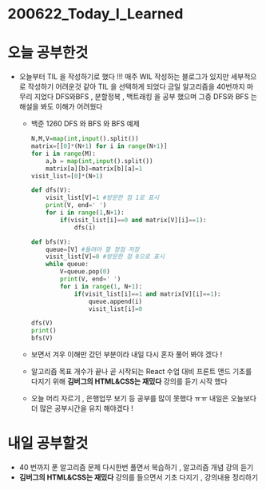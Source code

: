 # 200622_Today_I_Learned

# 오늘 공부한것
* 오늘부터 TIL 을 작성하기로 했다 !!! 매주 WIL 작성하는 블로그가 있지만 세부적으로 작성하기 어려운것 같아 TIL 을 선택하게 되었다 금일 알고리즘을 40번까지 마무리 지었다 DFS와BFS , 분할정복 , 백트래킹 을 공부 했으며 그중 DFS와 BFS 는 해설을 봐도 이해가 어려웠다 
  * 백준 1260 DFS 와 BFS 와 BFS 예제
    ```python
    N,M,V=map(int,input().split())
    matrix=[[0]*(N+1) for i in range(N+1)]
    for i in range(M):
        a,b = map(int,input().split())
        matrix[a][b]=matrix[b][a]=1
    visit_list=[0]*(N+1)

    def dfs(V):
        visit_list[V]=1 #방문한 점 1로 표시
        print(V, end=' ')
        for i in range(1,N+1):
            if(visit_list[i]==0 and matrix[V][i]==1):
                dfs(i)

    def bfs(V):
        queue=[V] #들려야 할 정점 저장
        visit_list[V]=0 #방문한 점 0으로 표시
        while queue:
            V=queue.pop(0)
            print(V, end=' ')
            for i in range(1, N+1):
                if(visit_list[i]==1 and matrix[V][i]==1):
                    queue.append(i)
                    visit_list[i]=0

    dfs(V)
    print()
    bfs(V)
    ```
    
   * 보면서 겨우 이해만 갔던 부분이라 내일 다시 혼자 풀어 봐야 겠다 !

   * 알고리즘 목표 개수가 끝나 곧 시작되는 React 수업 대비 프론트 앤드 기초를 다지기 위해 **김버그의 HTML&CSS는 재밌다** 강의를 듣기 시작 했다  
   * 오늘 머리 자르기 , 은행업무 보기 등 공부를 많이 못했다 ㅠㅠ 내일은 오늘보다 더 많은 공부시간을 유지 해야겠다 ! 

# 내일 공부할것
* 40 번까지 푼 알고리즘 문제 다시한번 풀면서 복습하기  , 알고리즘 개념 강의 듣기
* **김버그의 HTML&CSS는 재밌다** 강의를 들으면서 기초 다지기 , 강의내용 정리하기
